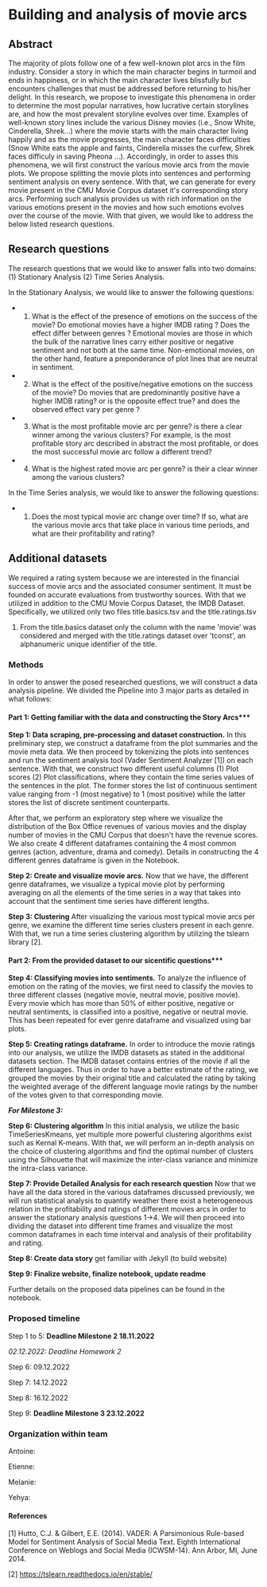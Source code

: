 # Building and analysis of movie arcs

## Abstract
The majority of plots follow one of a few well-known plot arcs in the film industry. Consider a story in which the main character begins in turmoil and ends in happiness, or in which the main character lives blissfully but encounters challenges that must be addressed before returning to his/her delight.
In this research, we propose to investigate this phenomena in order to determine the most popular narratives, how lucrative certain storylines are, and how the most prevalent storyline evolves over time. Examples of well-known story lines include the various Disney movies (i.e., Snow White, Cinderella, Shrek...) where the movie starts with the main character living happily and as the movie progresses, the main character faces difficulties (Snow White eats the apple and faints, Cinderella misses the curfew, Shrek faces difficuly in saving Pheona ...). Accordingly, in order to asses this phenomena, we will first construct the various movie arcs from the movie plots. We propose splitting the movie plots into sentences and performing sentiment analysis on every sentence. With that, we can generate for every movie present in the CMU Movie Corpus dataset it's corresponding story arcs. Performing such analysis provides us with rich information on the various emotions present in the movies and how such emotions evolves over the course of the movie. With that given, we would like to address the below listed research questions.

## Research questions
The research questions that we would like to answer falls into two domains: (1) Stationary Analysis (2) Time Series Analysis.

In the Stationary Analysis, we would like to answer the following questions:

- 1) What is the effect of the presence of emotions on the success of the movie? Do emotional movies have a higher IMDB rating ? Does the effect differ between genres ? Emotional movies are those in which the bulk of the narrative lines carry either positive or negative sentiment and not both at the same time. Non-emotional movies, on the other hand, feature a preponderance of plot lines that are neutral in sentiment.

- 2) What is the effect of the positive/negative emotions on the success of the movie? Do movies that are predominantly positive have a higher IMDB rating? or is the opposite effect true? and does the observed effect vary per genre ?

- 3) What is the most profitable movie arc per genre? is there a clear winner among the various clusters? For example, is the most profitable story arc described in abstract the most profitable, or does the most successful movie arc follow a different trend?

- 4) What is the highest rated movie arc per genre? is their a clear winner among the various clusters?

In the Time Series analysis, we would like to answer the following questions:

- 1) Does the most typical movie arc change over time? If so, what are the various movie arcs that take place in various time periods, and what are their profitability and rating?


## Additional datasets
We required a rating system because we are interested in the financial success of movie arcs and the associated consumer sentiment. It must be founded on accurate evaluations from trustworthy sources. With that we utilized in addition to the CMU Movie Corpus Dataset, the IMDB Dataset. Specifically, we utilized only two files title.basics.tsv and the title.ratings.tsv

1. From the title.basics dataset only the column with the name 'movie' was considered and merged with the title.ratings dataset over 'tconst', an alphanumeric unique identifier of the title. 

### Methods
In order to answer the posed researched questions, we will construct a data analysis pipeline. We divided the Pipeline into 3 major parts as detailed in what follows:  

#### Part 1: Getting familiar with the data and constructing the Story Arcs***

**Step 1: Data scraping, pre-processing and dataset construction.** In this preliminary step, we construct a dataframe from the plot summaries and the movie meta data. We then proceed by tokenizing the plots into sentences and run the sentiment analysis tool (Vader Sentiment Analyzer [1]) on each sentence. With that, we construct two different useful columns (1) Plot scores (2) Plot classifications, where they contain the time series values of the sentences in the plot. The former stores the list of continuous sentiment value ranging from -1 (most negative) to 1 (most positive) while the latter stores the list of discrete sentiment counterparts. 

After that, we perform an exploratory step where we visualize the distribution of the Box Office revenues of various movies and the display number of movies in the CMU Corpus that doesn't have the revenue scores. We also create 4 different dataframes containing the 4 most common genres (action, adventure, drama and comedy). Details in constructing the 4 different genres dataframe is given in the Notebook.

**Step 2: Create and visualize movie arcs.** Now that we have, the different genre dataframes, we visualize a typical movie plot by performing averaging on all the elements of the time series in a way that takes into account that the sentiment time series have different lengths.

**Step 3: Clustering** After visualizing the various most typical movie arcs per genre, we examine the different time series clusters present in each genre. With that, we run a time series clustering algorithm by utilizing the tslearn library [2].

#### Part 2: From the provided dataset to our sicentific questions*** 

**Step 4: Classifying movies into sentiments.** To analyze the influence of emotion on the rating of the movies, we first need to classify the movies to three different classes (negative movie, neutral movie, positive movie). Every movie which has more than 50% of either positive, negative or neutral sentiments, is classified into a positive, negative or neutral movie. This has been repeated for ever genre dataframe and visualized using bar plots.

**Step 5: Creating ratings dataframe.** 
In order to introduce the movie ratings into our analysis, we utilize the IMDB datasets as stated in the additional datasets section. The IMDB dataset contains entries of the movie if all the different languages. Thus in order to have a better estimate of the rating, we grouped the movies by their original title and calculated the rating by taking the weighted average of the different language movie ratings by the number of the votes given to that corresponding movie.

***For Milestone 3:***

**Step 6: Clustering algorithm** In this initial analysis, we utilize the basic TimeSeriesKmeans, yet multiple more powerful clustering algorithms exist such as Kernal K-means. With that, we will perform an in-depth analysis on the choice of clustering algorithms and find the optimal number of clusters using the Silhouette that will maximize the inter-class variance and minimize the intra-class variance.

**Step 7: Provide Detailed Analysis for each research question** Now that we have all the data stored in the various dataframes discussed previously, we will run statistical analysis to quantify weather there exist a heterogeneous relation in the profitability and ratings of different movies arcs in order to answer the stationary analysis questions 1->4. We will then proceed into dividing the dataset into different time frames and visualize the most common dataframes in each time interval and analysis of their profitability and rating.

**Step 8: Create data story** get familiar with Jekyll (to build website)

**Step 9: Finalize website, finalize notebook, update readme**


Further details on the proposed data pipelines can be found in the notebook.


### Proposed timeline

Step 1 to 5: **Deadline Milestone 2 18.11.2022**

*02.12.2022: Deadline Homework 2*

Step 6: 09.12.2022

Step 7: 14.12.2022

Step 8: 16.12.2022

Step 9: **Deadline Milestone 3 23.12.2022**

### Organization within team
Antoine: 

Etienne: 

Melanie:

Yehya:


#### References
[1] Hutto, C.J. & Gilbert, E.E. (2014). VADER: A Parsimonious Rule-based Model for Sentiment Analysis of Social Media Text. Eighth International Conference on Weblogs and Social Media (ICWSM-14). Ann Arbor, MI, June 2014.

[2] https://tslearn.readthedocs.io/en/stable/
